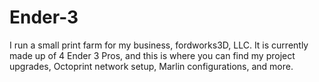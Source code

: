 # Ender-3
I run a small print farm for my business, fordworks3D, LLC. It is currently made up of 4 Ender 3 Pros, and this is where you can find my project upgrades, Octoprint network setup, Marlin configurations, and more.
